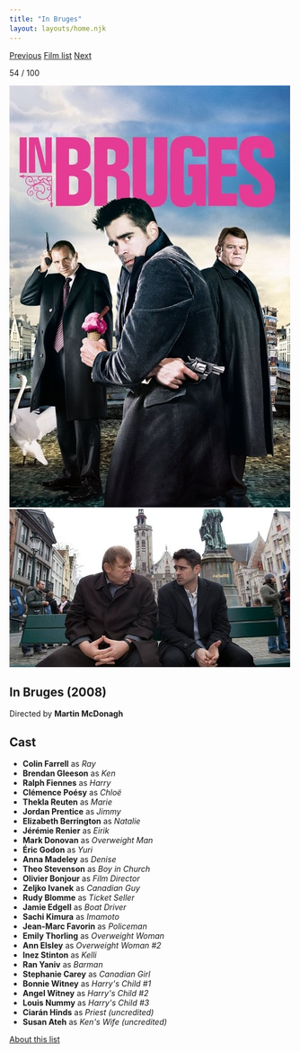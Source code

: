 ```yaml
---
title: "In Bruges"
layout: layouts/home.njk
---
```


<nav class="films">
  <a class="prev" href="../no-country-for-old-men">Previous</a>
  <a href="../">Film list</a>
  <a class="next" href="../happygolucky">Next</a>
</nav>

<p>54 / 100</p>

<article class="film">
  <img class="poster" src="../films/posters/in-bruges.jpg" alt="">
  <img class="backdrop" src="../films/backdrops/in-bruges.jpg" alt="">

  <h1>In Bruges (2008)</h1>

  <p class="director">
    Directed by <strong>Martin McDonagh</strong>
  </p>


  <h2>
    Cast
  </h2>
  <ul>
    <li><strong>Colin Farrell</strong> as <em>Ray</em></li>
<li><strong>Brendan Gleeson</strong> as <em>Ken</em></li>
<li><strong>Ralph Fiennes</strong> as <em>Harry</em></li>
<li><strong>Clémence Poésy</strong> as <em>Chloë</em></li>
<li><strong>Thekla Reuten</strong> as <em>Marie</em></li>
<li><strong>Jordan Prentice</strong> as <em>Jimmy</em></li>
<li><strong>Elizabeth Berrington</strong> as <em>Natalie</em></li>
<li><strong>Jérémie Renier</strong> as <em>Eirik</em></li>
<li><strong>Mark Donovan</strong> as <em>Overweight Man</em></li>
<li><strong>Éric Godon</strong> as <em>Yuri</em></li>
<li><strong>Anna Madeley</strong> as <em>Denise</em></li>
<li><strong>Theo Stevenson</strong> as <em>Boy in Church</em></li>
<li><strong>Olivier Bonjour</strong> as <em>Film Director</em></li>
<li><strong>Zeljko Ivanek</strong> as <em>Canadian Guy</em></li>
<li><strong>Rudy Blomme</strong> as <em>Ticket Seller</em></li>
<li><strong>Jamie Edgell</strong> as <em>Boat Driver</em></li>
<li><strong>Sachi Kimura</strong> as <em>Imamoto</em></li>
<li><strong>Jean-Marc Favorin</strong> as <em>Policeman</em></li>
<li><strong>Emily Thorling</strong> as <em>Overweight Woman</em></li>
<li><strong>Ann Elsley</strong> as <em>Overweight Woman #2</em></li>
<li><strong>Inez Stinton</strong> as <em>Kelli</em></li>
<li><strong>Ran Yaniv</strong> as <em>Barman</em></li>
<li><strong>Stephanie Carey</strong> as <em>Canadian Girl</em></li>
<li><strong>Bonnie Witney</strong> as <em>Harry's Child #1</em></li>
<li><strong>Angel Witney</strong> as <em>Harry's Child #2</em></li>
<li><strong>Louis Nummy</strong> as <em>Harry's Child #3</em></li>
<li><strong>Ciarán Hinds</strong> as <em>Priest (uncredited)</em></li>
<li><strong>Susan Ateh</strong> as <em>Ken's Wife (uncredited)</em></li>
  </ul>
</article>
<footer>
  <a href="../about">About this list</a>
</footer>
